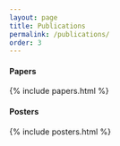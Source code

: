 ```yaml
---
layout: page
title: Publications
permalink: /publications/
order: 3
---
```



#### Papers

{% include papers.html %}



#### Posters

{% include posters.html %}

